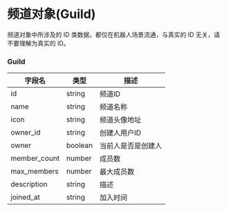 # 频道对象(Guild) <Badge text="v1.0.0" />

频道对象中所涉及的 ID 类数据，都仅在机器人场景流通，与真实的 ID 无关，请不要理解为真实的 ID。

### Guild

| 字段名 | 类型 | 描述 |
| --- | --- | --- |
| id  | string | 频道ID |
| name | string | 频道名称 |
| icon | string | 频道头像地址 |
| owner_id | string | 创建人用户ID |
| owner | boolean | 当前人是否是创建人 |
| member_count | number | 成员数 |
| max_members | number | 最大成员数 |
| description  | string | 描述 |
| joined_at | string | 加入时间 |

